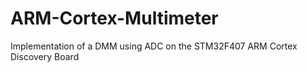 # ARM-Cortex-Multimeter
Implementation of a DMM using ADC on the STM32F407 ARM Cortex Discovery Board
